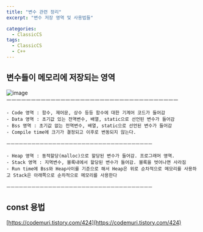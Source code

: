 ```yaml
---
title: "변수 관련 정리"
excerpt: "변수 저장 영역 및 사용법들"

categories:
  - ClassicCS
tags:
  - ClassicCS
  - C++
---
```


## 변수들이 메모리에 저장되는 영역
![image](https://user-images.githubusercontent.com/34998051/68469230-1d98f900-025d-11ea-9ee4-2c80fd57522e.png)  
    ㅡㅡㅡㅡㅡㅡㅡㅡㅡㅡㅡㅡㅡㅡㅡㅡㅡㅡㅡㅡㅡㅡㅡㅡㅡㅡㅡㅡㅡㅡㅡㅡㅡㅡㅡ

    - Code 영역 : 함수, 제어문, 상수 등등 함수에 대한 기계어 코드가 들어감
    - Data 영역 : 초기값 있는 전역변수, 배열, static으로 선언된 변수가 들어감
    - Bss 영역 : 초기값 없는 전역변수, 배열, static으로 선언된 변수가 들어감
    - Compile time에 크기가 결정되고 이후로 변동되지 않는다.

    ㅡㅡㅡㅡㅡㅡㅡㅡㅡㅡㅡㅡㅡㅡㅡㅡㅡㅡㅡㅡㅡㅡㅡㅡㅡㅡㅡㅡㅡㅡㅡㅡㅡㅡㅡ

    - Heap 영역 : 동적할당(malloc)으로 할당된 변수가 들어감. 프로그래머 영역.
    - Stack 영역 : 지역변수, 블록내에서 할당된 변수가 들어감. 블록을 벗어나면 사라짐
    - Run time에 Bss와 Heap사이를 기준으로 해서 Heap은 위로 순차적으로 메모리를 사용하고 Stack은 아래쪽으로 순차적으로 메모리를 사용한다

    ㅡㅡㅡㅡㅡㅡㅡㅡㅡㅡㅡㅡㅡㅡㅡㅡㅡㅡㅡㅡㅡㅡㅡㅡㅡㅡㅡㅡㅡㅡㅡㅡㅡㅡㅡ

## const 용법

[https://codemuri.tistory.com/424](https://codemuri.tistory.com/424)
